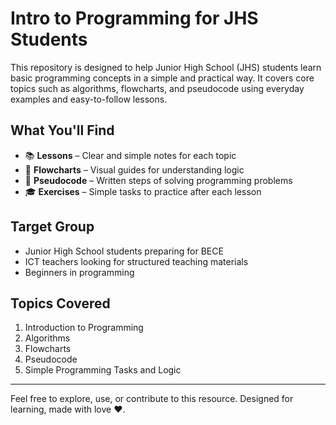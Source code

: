 # Intro to Programming for JHS Students

This repository is designed to help Junior High School (JHS) students learn basic programming concepts in a simple and practical way. It covers core topics such as algorithms, flowcharts, and pseudocode using everyday examples and easy-to-follow lessons.

## What You'll Find

- 📚 **Lessons** – Clear and simple notes for each topic
- 🔁 **Flowcharts** – Visual guides for understanding logic
- 🧠 **Pseudocode** – Written steps of solving programming problems
- 🎓 **Exercises** – Simple tasks to practice after each lesson

## Target Group

- Junior High School students preparing for BECE
- ICT teachers looking for structured teaching materials
- Beginners in programming

## Topics Covered

1. Introduction to Programming
2. Algorithms
3. Flowcharts
4. Pseudocode
5. Simple Programming Tasks and Logic

---

Feel free to explore, use, or contribute to this resource. Designed for learning, made with love ❤️.
